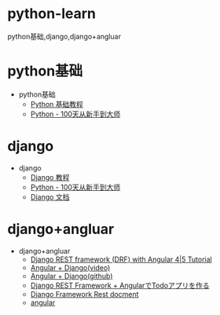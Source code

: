 # python-learn
python基础,django,django+angluar

# python基础
* python基础
  * [Python 基础教程](http://www.runoob.com/python/python-tutorial.html)
  * [Python - 100天从新手到大师](https://github.com/jackfrued/Python-100-Days)


# django
* django
  * [Django 教程](http://www.runoob.com/django/django-tutorial.html)
  * [Python - 100天从新手到大师](https://github.com/jackfrued/Python-100-Days)
  * [Django 文档](https://docs.djangoproject.com/zh-hans/2.0/)
  

# django+angluar
* django+angluar
  * [Django REST framework (DRF) with Angular 4|5 Tutorial](https://www.techiediaries.com/django-rest-framework-angular-2/)
  * [Angular + Django(video)](https://www.codingforentrepreneurs.com/projects/angular-django/)
  * [Angular + Django(github)](https://github.com/codingforentrepreneurs/Angular-Django)
  * [Django REST Framework + AngularでTodoアプリを作る](https://qiita.com/xKxAxKx/items/14d81209ac195e485338#django)
  * [Django Framework Rest docment](http://www.django-rest-framework.org/#quickstart)
  * [angular](https://angular.cn/)
  
 
  
  

